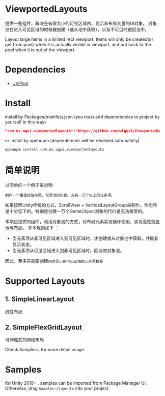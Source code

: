 # ViewportedLayouts


提供一些组件，解决在有限大小的可视区域内，显示和布局大量的UI对象。 对象仅在进入可见区域的时候被创建（或从池中获取），以及不可见时放回池中。

Layout large items in a limited rect viewport. Items will only be created(or get from pool) when it is actually visible in viewport, and put back to the pool when it is out of the viewport.



# Dependencies

- [UniPool](https://github.com/wlgys8/UniPool)

# Install

install by Packages/manifest.json (you must add dependencies to project by yourself in this way)
```json
"com.ms.ugui.viewportedlayouts":"https://github.com/wlgys8/ViewportedLayouts.git"
```

or install by openupm (dependenceis will be resolved automaticly)

```
openupm install com.ms.ugui.viewportedlayouts
```

# 简单说明


以简单的一个例子来说明:

```
制作一个垂直线性布局、可滑动的列表。支持一万个以上的元素项。
```

如果按照Unity传统的方式，ScrollView + VerticalLayoutGroup来制作，性能将是十分低下的。特别是创建一万个GameObject对象的代价是无法接受的。

本项目提供的组件，利用对象池的方式，对布局元素实现循环使用，实现高性能显示与布局。 基本规则如下 ：

- 当元素项从非可见区域进入到可见区域时，才创建或从对象池中获取，并刷新显示状态。
- 当元素项从可见区域进入到非可见区域时，回收进对象池。

因此，至多只需要创建`同时显示在可见区域的元素项数量`

# Supported Layouts

## 1. SimpleLinearLayout

线性布局

## 2. SimpleFlexGridLayout

可伸缩式的网格布局




Check Samples~ for more detail usage.

# Samples

for Unity 2019+ , samples can be imported from Package Manager UI. Otherwise, drag `Samples~/Layouts` into your project.





